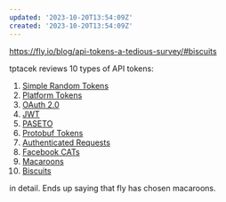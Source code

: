 ```yaml
---
updated: '2023-10-20T13:54:09Z'
created: '2023-10-20T13:54:09Z'
---
```

https://fly.io/blog/api-tokens-a-tedious-survey/#biscuits

tptacek reviews 10 types of API tokens:

1.  [Simple Random Tokens](https://fly.io/blog/api-tokens-a-tedious-survey/#random-token)
2.  [Platform Tokens](https://fly.io/blog/api-tokens-a-tedious-survey/#platform-token)
3.  [OAuth 2.0](https://fly.io/blog/api-tokens-a-tedious-survey/#oauth)
4.  [JWT](https://fly.io/blog/api-tokens-a-tedious-survey/#jwt)
5.  [PASETO](https://fly.io/blog/api-tokens-a-tedious-survey/#paseto)
6.  [Protobuf Tokens](https://fly.io/blog/api-tokens-a-tedious-survey/#protobuf)
7.  [Authenticated Requests](https://fly.io/blog/api-tokens-a-tedious-survey/#authenticated-requests)
8.  [Facebook CATs](https://fly.io/blog/api-tokens-a-tedious-survey/#cats)
9.  [Macaroons](https://fly.io/blog/api-tokens-a-tedious-survey/#macaroons)
10.  [Biscuits](https://fly.io/blog/api-tokens-a-tedious-survey/#biscuits)

in detail. Ends up saying that fly has chosen macaroons.